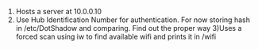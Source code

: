 1) Hosts a server at 10.0.0.10
2) Use Hub Identification Number for authentication. For now storing hash in /etc/DotShadow and comparing. Find out the proper way
3)Uses a forced scan using iw to find available wifi and prints it in /wifi
